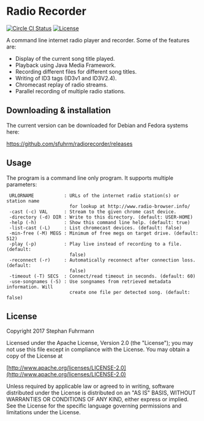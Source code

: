 Radio Recorder
===================
[![Circle CI Status](https://img.shields.io/circleci/build/github/sfuhrm/radiorecorder?style=plastic)](https://app.circleci.com/pipelines/github/sfuhrm/radiorecorder)
[![License](https://img.shields.io/badge/License-Apache%202.0-blue.svg)](https://opensource.org/licenses/Apache-2.0)

A command line internet radio player and recorder.
Some of the features are:
* Display of the current song title played.
* Playback using Java Media Framework.
* Recording different files for different song titles.
* Writing of ID3 tags (ID3v1 and ID3V2.4).
* Chromecast replay of radio streams.
* Parallel recording of multiple radio stations.

## Downloading & installation

The current version can be downloaded for Debian and Fedora systems here:

https://github.com/sfuhrm/radiorecorder/releases

## Usage

The program is a command line only program. It supports multiple parameters:

     URLORNAME           : URLs of the internet radio station(s) or station name
                           for lookup at http://www.radio-browser.info/
     -cast (-c) VAL      : Stream to the given chrome cast device.
     -directory (-d) DIR : Write to this directory. (default: USER-HOME)
     -help (-h)          : Show this command line help. (default: true)
     -list-cast (-L)     : List chromecast devices. (default: false)
     -min-free (-M) MEGS : Minimum of free megs on target drive. (default: 512)
     -play (-p)          : Play live instead of recording to a file. (default:
                           false)
     -reconnect (-r)     : Automatically reconnect after connection loss. (default:
                           false)
     -timeout (-T) SECS  : Connect/read timeout in seconds. (default: 60)
     -use-songnames (-S) : Use songnames from retrieved metadata information. Will
                           create one file per detected song. (default: false)


## License

Copyright 2017 Stephan Fuhrmann

Licensed under the Apache License, Version 2.0 (the "License");
you may not use this file except in compliance with the License.
You may obtain a copy of the License at

   [http://www.apache.org/licenses/LICENSE-2.0](http://www.apache.org/licenses/LICENSE-2.0)

Unless required by applicable law or agreed to in writing, software
distributed under the License is distributed on an "AS IS" BASIS,
WITHOUT WARRANTIES OR CONDITIONS OF ANY KIND, either express or implied.
See the License for the specific language governing permissions and
limitations under the License. 
